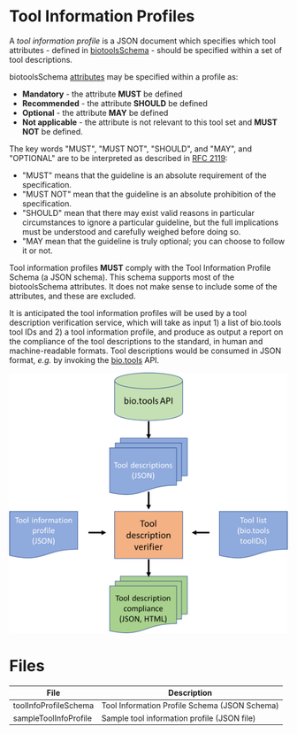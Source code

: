 # Tool Information Profiles

A *tool information profile* is a JSON document which specifies which tool attributes - defined in [biotoolsSchema](https://github.com/bio-tools/biotoolsSchema) - should be specified within a set of tool descriptions.

biotoolsSchema [attributes](https://biotoolsschema.readthedocs.io/en/latest/biotoolsschema_elements.html#) may be specified within a profile as:
* **Mandatory** - the attribute **MUST** be defined
* **Recommended** - the attribute **SHOULD** be defined
* **Optional** - the attribute **MAY** be defined
* **Not applicable** - the attribute is not relevant to this tool set and **MUST NOT** be defined.

The key words "MUST", "MUST NOT", "SHOULD", and "MAY", and "OPTIONAL" are to be interpreted as described in [RFC 2119](http://www.ietf.org/rfc/rfc2119.txt):

* "MUST" means that the guideline is an absolute requirement of the specification.
* "MUST NOT" mean that the guideline is an absolute prohibition of the specification.
* "SHOULD" mean that there may exist valid reasons in particular circumstances to ignore a particular guideline, but the full implications must be understood and carefully weighed before doing so.
* "MAY mean that the guideline is truly optional; you can choose to follow it or not.

Tool information profiles **MUST** comply with the Tool Information Profile Schema (a JSON schema). This schema supports most of the biotoolsSchema attributes.  It does not make sense to include some of the attributes, and these are excluded. 

It is anticipated the tool information profiles will be used by a tool description verification service, which will take as input 1) a list of bio.tools tool IDs and 2) a tool information profile, and produce as output a report on the compliance of the tool descriptions to the standard, in human and machine-readable formats. Tool descriptions would be consumed in JSON format, *e.g.* by invoking the [bio.tools](https://bio.tools) API.

![toolDescriptionVerifier](toolDescriptionVerifier.png)

# Files

File | Description
---- | -----------
toolInfoProfileSchema | Tool Information Profile Schema (JSON Schema)
sampleToolInfoProfile | Sample tool information profile (JSON file)



